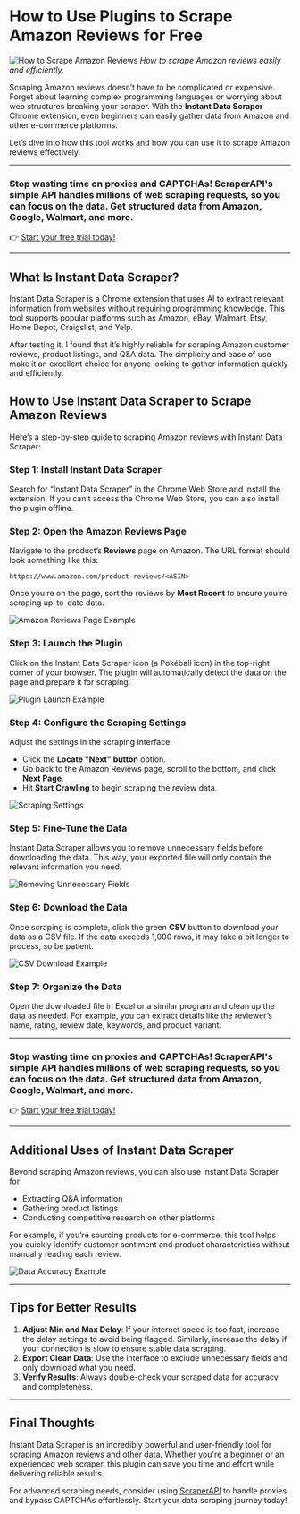 
# How to Use Plugins to Scrape Amazon Reviews for Free

![How to Scrape Amazon Reviews](https://file.ikjzd.com/image/2024-07/133652422866155996.jpg)
*How to scrape Amazon reviews easily and efficiently.*

Scraping Amazon reviews doesn’t have to be complicated or expensive. Forget about learning complex programming languages or worrying about web structures breaking your scraper. With the **Instant Data Scraper** Chrome extension, even beginners can easily gather data from Amazon and other e-commerce platforms.

Let’s dive into how this tool works and how you can use it to scrape Amazon reviews effectively.

---

### Stop wasting time on proxies and CAPTCHAs! ScraperAPI's simple API handles millions of web scraping requests, so you can focus on the data. Get structured data from Amazon, Google, Walmart, and more.  
👉 [Start your free trial today!](https://bit.ly/Scraperapi)

---

## What Is Instant Data Scraper?

Instant Data Scraper is a Chrome extension that uses AI to extract relevant information from websites without requiring programming knowledge. This tool supports popular platforms such as Amazon, eBay, Walmart, Etsy, Home Depot, Craigslist, and Yelp.

After testing it, I found that it’s highly reliable for scraping Amazon customer reviews, product listings, and Q&A data. The simplicity and ease of use make it an excellent choice for anyone looking to gather information quickly and efficiently.

## How to Use Instant Data Scraper to Scrape Amazon Reviews

Here’s a step-by-step guide to scraping Amazon reviews with Instant Data Scraper:

### Step 1: Install Instant Data Scraper

Search for “Instant Data Scraper” in the Chrome Web Store and install the extension. If you can’t access the Chrome Web Store, you can also install the plugin offline.

### Step 2: Open the Amazon Reviews Page

Navigate to the product’s **Reviews** page on Amazon. The URL format should look something like this:

```
https://www.amazon.com/product-reviews/<ASIN>
```

Once you’re on the page, sort the reviews by **Most Recent** to ensure you’re scraping up-to-date data.

![Amazon Reviews Page Example](//static.ikjzd.com/uploads/index/editer/20190815/d2f647cc682cab9c4a0e05fce4f6aab5.png)

### Step 3: Launch the Plugin

Click on the Instant Data Scraper icon (a Pokéball icon) in the top-right corner of your browser. The plugin will automatically detect the data on the page and prepare it for scraping.

![Plugin Launch Example](//static.ikjzd.com/uploads/index/editer/20190815/59461d43bf92cbaec072e838cabbbc17.png)

### Step 4: Configure the Scraping Settings

Adjust the settings in the scraping interface:

- Click the **Locate "Next" button** option.
- Go back to the Amazon Reviews page, scroll to the bottom, and click **Next Page**.
- Hit **Start Crawling** to begin scraping the review data.

![Scraping Settings](//static.ikjzd.com/uploads/index/editer/20190815/2863a6c583ab341e0326fa961ee3a42d.png)

### Step 5: Fine-Tune the Data

Instant Data Scraper allows you to remove unnecessary fields before downloading the data. This way, your exported file will only contain the relevant information you need.

![Removing Unnecessary Fields](//static.ikjzd.com/uploads/index/editer/20190815/a82ad69d285d0b189af107b51130c772.png)

### Step 6: Download the Data

Once scraping is complete, click the green **CSV** button to download your data as a CSV file. If the data exceeds 1,000 rows, it may take a bit longer to process, so be patient.

![CSV Download Example](//static.ikjzd.com/uploads/index/editer/20190815/475b7eac2b8d09ce55ad2b3a276fe9fe.png)

### Step 7: Organize the Data

Open the downloaded file in Excel or a similar program and clean up the data as needed. For example, you can extract details like the reviewer’s name, rating, review date, keywords, and product variant.

---

### Stop wasting time on proxies and CAPTCHAs! ScraperAPI's simple API handles millions of web scraping requests, so you can focus on the data. Get structured data from Amazon, Google, Walmart, and more.  
👉 [Start your free trial today!](https://bit.ly/Scraperapi)

---

## Additional Uses of Instant Data Scraper

Beyond scraping Amazon reviews, you can also use Instant Data Scraper for:

- Extracting Q&A information
- Gathering product listings
- Conducting competitive research on other platforms

For example, if you’re sourcing products for e-commerce, this tool helps you quickly identify customer sentiment and product characteristics without manually reading each review.

![Data Accuracy Example](//static.ikjzd.com/uploads/index/editer/20190815/da84da6f25232167ed50c1da98e424b8.png)

---

## Tips for Better Results

1. **Adjust Min and Max Delay**: If your internet speed is too fast, increase the delay settings to avoid being flagged. Similarly, increase the delay if your connection is slow to ensure stable data scraping.
2. **Export Clean Data**: Use the interface to exclude unnecessary fields and only download what you need.
3. **Verify Results**: Always double-check your scraped data for accuracy and completeness.

---

## Final Thoughts

Instant Data Scraper is an incredibly powerful and user-friendly tool for scraping Amazon reviews and other data. Whether you're a beginner or an experienced web scraper, this plugin can save you time and effort while delivering reliable results.

For advanced scraping needs, consider using [ScraperAPI](https://bit.ly/Scraperapi) to handle proxies and bypass CAPTCHAs effortlessly. Start your data scraping journey today!
